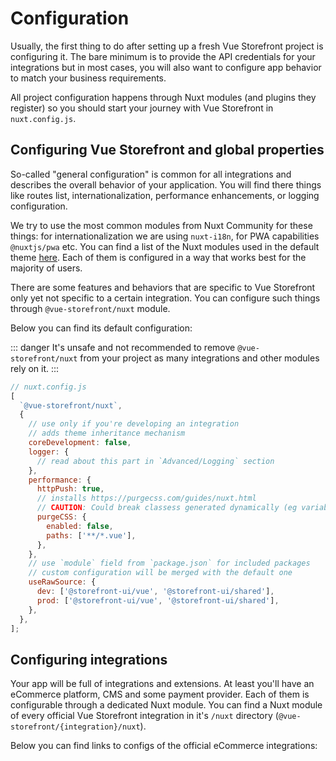 # Configuration

Usually, the first thing to do after setting up a fresh Vue Storefront project is configuring it. The bare minimum is to provide the API credentials for your integrations but in most cases, you will also want to configure app behavior to match your business requirements.

All project configuration happens through Nuxt modules (and plugins they register) so you should start your journey with Vue Storefront in `nuxt.config.js`.

## Configuring Vue Storefront and global properties

So-called "general configuration" is common for all integrations and describes the overall behavior of your application. You will find there things like routes list, internationalization, performance enhancements, or logging configuration.

We try to use the most common modules from Nuxt Community for these things: for internationalization we are using `nuxt-i18n`, for PWA capabilities `@nuxtjs/pwa` etc. You can find a list of the Nuxt modules used in the default theme [here](theme.html#preinstalled-modules-and-libraries). Each of them is configured in a way that works best for the majority of users.

There are some features and behaviors that are specific to Vue Storefront only yet not specific to a certain integration. You can configure such things through `@vue-storefront/nuxt` module.

[//]: # 'TODO: Add documentation for VSF/NUXT module'

Below you can find its default configuration:

::: danger
It's unsafe and not recommended to remove `@vue-storefront/nuxt` from your project as many integrations and other modules rely on it.
:::

```js
// nuxt.config.js
[
  `@vue-storefront/nuxt`,
  {
    // use only if you're developing an integration
    // adds theme inheritance mechanism
    coreDevelopment: false,
    logger: {
      // read about this part in `Advanced/Logging` section
    },
    performance: {
      httpPush: true,
      // installs https://purgecss.com/guides/nuxt.html
      // CAUTION: Could break classess generated dynamically (eg variable + '-secondary')
      purgeCSS: {
        enabled: false,
        paths: ['**/*.vue'],
      },
    },
    // use `module` field from `package.json` for included packages
    // custom configuration will be merged with the default one
    useRawSource: {
      dev: ['@storefront-ui/vue', '@storefront-ui/shared'],
      prod: ['@storefront-ui/vue', '@storefront-ui/shared'],
    },
  },
];
```

## Configuring integrations

Your app will be full of integrations and extensions. At least you'll have an eCommerce platform, CMS and some payment provider. Each of them is configurable through a dedicated Nuxt module. You can find a Nuxt module of every official Vue Storefront integration in it's `/nuxt` directory (`@vue-storefront/{integration}/nuxt`).

Below you can find links to configs of the official eCommerce integrations:

<CommerceIntegrationLinks 
 commercetools="/commercetools/configuration.html"
 shopify="/shopify/api-client.html"
/>
